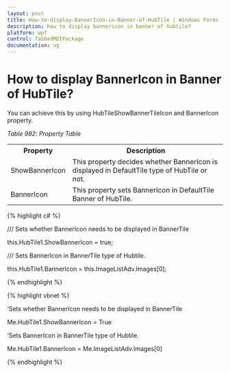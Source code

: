 ```yaml
---
layout: post
title: How-to-display-BannerIcon-in-Banner-of-HubTile | Windows Forms | Syncfusion
description: how to display bannericon in banner of hubtile?
platform: wpf
control: TabbedMDIPackage
documentation: ug
---
```


# How to display BannerIcon in Banner of HubTile?

You can achieve this by using HubTileShowBannerTileIcon and BannerIcon property.

_Table_ _982_: _Property Table_

<table>
<tr>
<th>
Property</th><th>
Description</th></tr>
<tr>
<td>
ShowBannerIcon</td><td>
This property decides whether BannerIcon is displayed in DefaultTile type of HubTile or not.</td></tr>
<tr>
<td>
BannerIcon</td><td>
This property sets BannerIcon in DefaultTile Banner of HubTile.</td></tr>
</table>


{% highlight c# %}



/// Sets whether BannerIcon needs to be displayed in BannerTile 

this.HubTile1.ShowBannerIcon = true;



/// Sets BannerIcon in BannerTile type of Hubtile.

this.HubTile1.BannerIcon = this.ImageListAdv.Images[0];


{% endhighlight %}


{% highlight vbnet %}



‘Sets whether BannerIcon needs to be displayed in BannerTile 

Me.HubTile1.ShowBannerIcon = True



‘Sets BannerIcon in BannerTile type of Hubtile.

Me.HubTile1.BannerIcon = Me.ImageListAdv.Images[0]


{% endhighlight %}


